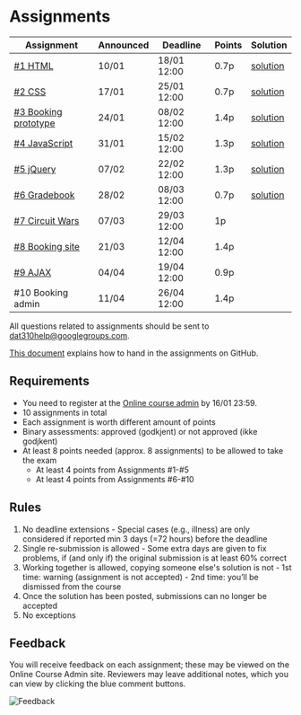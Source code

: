 # Assignments

| Assignment | Announced | Deadline | Points | Solution |
| --- | --- | --- | --- | --- |
| [#1 HTML](assignment-1/) | 10/01 | 18/01 12:00 | 0.7p | [solution](https://github.com/uis-dat310-spring2018/solutions/tree/master/assignment-1)  |
| [#2 CSS](assignment-2/) | 17/01 | 25/01 12:00 | 0.7p | [solution](https://github.com/uis-dat310-spring2018/solutions/tree/master/assignment-2) |
| [#3 Booking prototype](assignment-3/) | 24/01 | 08/02 12:00 | 1.4p | [solution](https://github.com/uis-dat310-spring2018/solutions/tree/master/assignment-3) |
| [#4 JavaScript](assignment-4/) | 31/01 | 15/02 12:00 | 1.3p | [solution](https://github.com/uis-dat310-spring2018/solutions/tree/master/assignment-4) |
| [#5 jQuery](assignment-5/) | 07/02 |22/02 12:00 | 1.3p | [solution](https://github.com/uis-dat310-spring2018/solutions/tree/master/assignment-5) |
| [#6 Gradebook](assignment-6/) | 28/02 | 08/03 12:00 | 0.7p | [solution](https://github.com/uis-dat310-spring2018/solutions/tree/master/assignment-6) |
| [#7 Circuit Wars](assignment-7/) | 07/03 | 29/03 12:00 | 1p |  |
| [#8 Booking site](assignment-8/) | 21/03  | 12/04 12:00 | 1.4p |  |
| [#9 AJAX](assignment-9/) | 04/04 | 19/04 12:00 | 0.9p |  |
| #10 Booking admin | 11/04 | 26/04 12:00 | 1.4p |  |

All questions related to assignments should be sent to dat310help@googlegroups.com.

[This document](../HOWTO_GitHub.md) explains how to hand in the assignments on GitHub.

## Requirements

  - You need to register at the [Online course admin](http://bit.ly/uis-dat310) by 16/01 23:59.
  - 10 assignments in total
  - Each assignment is worth different amount of points
  - Binary assessments: approved (godkjent) or not approved (ikke godjkent)
  - At least 8 points needed (approx. 8 assignments) to be allowed to take the exam
    - At least 4 points from Assignments #1-#5
    - At least 4 points from Assignments #6-#10

## Rules

  1. No deadline extensions
    - Special cases (e.g., illness) are only considered if reported min 3 days (=72 hours) before the deadline
  2. Single re-submission is allowed
    - Some extra days are given to fix problems, if (and only if) the original submission is at least 60% correct
  3. Working together is allowed, copying someone else's solution is not
    - 1st time: warning (assignment is not accepted)
    - 2nd time: you’ll be dismissed from the course
  4. Once the solution has been posted, submissions can no longer be accepted
  5. No exceptions


## Feedback

You will receive feedback on each assignment; these may be viewed on the Online Course Admin site.  Reviewers may leave additional notes, which you can view by clicking the blue comment buttons.

![Feedback](assignments_feedback.png)
